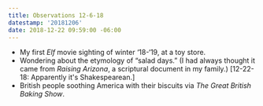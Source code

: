 ```yaml
---
title: Observations 12-6-18
datestamp: '20181206'
date: 2018-12-22 09:59:00 -06:00
---
```


- My first *Elf* movie sighting of winter ‘18-‘19, at a toy store.
- Wondering about the etymology of “salad days.” (I had always thought it came from *Raising Arizona*, a scriptural document in my family.) [12-22-18: Apparently it's Shakespearean.]
- British people soothing America with their biscuits via *The Great British Baking Show*.

